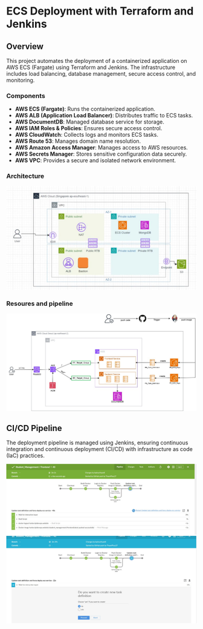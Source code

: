 # ECS Deployment with Terraform and Jenkins

## Overview
This project automates the deployment of a containerized application on AWS ECS (Fargate) using Terraform and Jenkins. The infrastructure includes load balancing, database management, secure access control, and monitoring.

### Components
- **AWS ECS (Fargate)**: Runs the containerized application.
- **AWS ALB (Application Load Balancer)**: Distributes traffic to ECS tasks.
- **AWS DocumentDB**: Managed database service for storage.
- **AWS IAM Roles & Policies**: Ensures secure access control.
- **AWS CloudWatch**: Collects logs and monitors ECS tasks.
- **AWS Route 53**: Manages domain name resolution.
- **AWS Amazon Access Manager**: Manages access to AWS resources.
- **AWS Secrets Manager**: Stores sensitive configuration data securely.
- **AWS VPC**: Provides a secure and isolated network environment.

### Architecture
![Architecture](images/infrastructure.jpg)

### Resoures and pipeline
![Architecture](images/ecs_resource.jpg)

## CI/CD Pipeline
The deployment pipeline is managed using Jenkins, ensuring continuous integration and continuous deployment (CI/CD) with infrastructure as code (IaC) practices.

![Pipeline](images/completed_pipeline.jpg)
![Pipeline](images/a_state.jpg)

